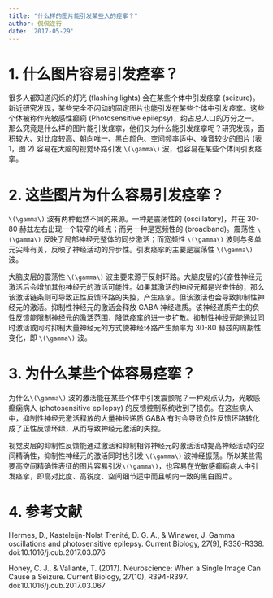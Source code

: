 ```yaml
---
title: "什么样的图片能引发某些人的痉挛？"
author: 侃侃迩行
date: '2017-05-29'
---
```

# 1. 什么图片容易引发痉挛？

很多人都知道闪烁的灯光 (flashing lights) 会在某些个体中引发痉挛 (seizure)。新近研究发现，某些完全不闪动的固定图片也能引发在某些个体中引发痉挛。这些个体被称作光敏感性癫痫 (Photosensitive epilepsy)，约占总人口的万分之一。那么究竟是什么样的图片能引发痉挛，他们又为什么能引发痉挛呢？研究发现，面积较大、对比度较高、朝向唯一、黑白颜色、空间频率适中、噪音较少的图片 (表 1，图 2) 容易在大脑的视觉环路引发 `\(\gamma\)` 波，也容易在某些个体间引发痉挛。

# 2. 这些图片为什么容易引发痉挛？

`\(\gamma\)` 波有两种截然不同的来源。一种是震荡性的 (oscillatory)，并在 30-80 赫兹左右出现一个较窄的峰点；而另一种是宽频性的 (broadband)。震荡性 `\(\gamma\)` 反映了局部神经元整体的同步激活；而宽频性 `\(\gamma\)` 波则与多单元尖峰有关，反映了神经活动的异步性。引发痉挛的主要是震荡性 `\(\gamma\)`波。

大脑皮层的震荡性 `\(\gamma\)` 波主要来源于反射环路。大脑皮层的兴奋性神经元激活后会增加其他神经元的激活可能性。如果其激活的神经元都是兴奋性的，那么该激活链条则可导致正性反馈环路的失控，产生痉挛。但该激活也会导致抑制性神经元的激活。抑制性神经元的激活会释放 GABA 神经递质。该神经递质产生的负性反馈能限制神经元的激活范围，降低痉挛的进一步扩散。抑制性神经元能通过同时激活或同时抑制大量神经元的方式使神经环路产生频率为 30-80 赫兹的周期性变化，即 `\(\gamma\)` 波。

# 3. 为什么某些个体容易痉挛？

为什么`\(\gamma\)` 波的激活能在某些个体中引发震颤呢？一种观点认为，光敏感癫痫病人 (photosensitive epilepsy) 的反馈控制系统收到了损伤。在这些病人中，抑制性神经元激活释放的大量神经递质 GABA 有时会导致负性反馈环路转化成了正性反馈环绿，从而导致神经元激活的失控。

视觉皮层的抑制性反馈能通过激活和抑制相邻神经元的激活活动提高神经活动的空间精确性，抑制性神经元的激活同时也引发 `\(\gamma\)` 波神经振荡。所以某些需要高空间精确性表征的图片容易引发`\(\gamma\)`，也容易在光敏感癫痫病人中引发痉挛，即高对比度、高锐度、空间细节适中而且朝向一致的黑白图片。

# 4. 参考文献

Hermes, D., Kasteleijn-Nolst Trenité, D. G. A., & Winawer, J. Gamma oscillations and photosensitive epilepsy. Current Biology, 27(9), R336-R338. doi:10.1016/j.cub.2017.03.076

Honey, C. J., & Valiante, T. (2017). Neuroscience: When a Single Image Can Cause a Seizure. Current Biology, 27(10), R394-R397. doi:10.1016/j.cub.2017.03.067
